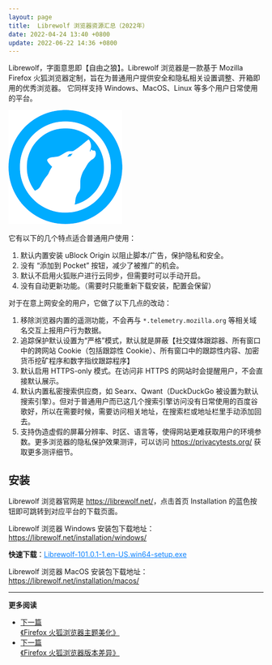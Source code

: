 ```yaml
---
layout: page
title:  Librewolf 浏览器资源汇总（2022年）
date: 2022-04-24 13:40 +0800
update: 2022-06-22 14:36 +0800
---
```


Librewolf，字面意思即【自由之狼】。Librewolf 浏览器是一款基于 Mozilla Firefox 火狐浏览器定制，旨在为普通用户提供安全和隐私相关设置调整、开箱即用的优秀浏览器。
它同样支持 Windows、MacOS、Linux 等多个用户日常使用的平台。

![](/img/special/firefox/librewolf.png "Librewolf 浏览器图标")

它有以下的几个特点适合普通用户使用：

1. 默认内置安装 uBlock Origin 以阻止脚本/广告，保护隐私和安全。
2. 没有 “添加到 Pocket” 按钮，减少了被推广的机会。
3. 默认不启用火狐账户进行云同步，但需要时可以手动开启。
4. 没有自动更新功能。（需要时只能重新下载安装，配置会保留）

对于在意上网安全的用户，它做了以下几点的改动：

1. 移除浏览器内置的遥测功能，不会再与 ```*.telemetry.mozilla.org``` 等相关域名交互上报用户行为数据。
2. 追踪保护默认设置为“严格”模式，默认就是屏蔽【社交媒体跟踪器、所有窗口中的跨网站 Cookie（包括跟踪性 Cookie）、所有窗口中的跟踪性内容、加密货币挖矿程序和数字指纹跟踪程序】
3. 默认启用 HTTPS-only 模式。在访问非 HTTPS 的网站时会提醒用户，不会直接默认展示。
4. 默认内置私密搜索供应商，如 Searx、Qwant（DuckDuckGo 被设置为默认搜索引擎）。但对于普通用户而已这几个搜索引擎访问没有日常使用的百度谷歌好，所以在需要时候，需要访问相关地址，在搜索栏或地址栏里手动添加回去。
5. 支持伪造虚假的屏幕分辨率、时区、语言等，使得网站更难获取用户的环境参数。更多浏览器的隐私保护效果测评，可以访问 <a href="https://privacytests.org/" rel="nofollow" style="color: #0c82ff;">https://privacytests.org/ </a> 获取更多测评细节。

## 安装

Librewolf 浏览器官网是 <a href="https://librewolf.net/" rel="nofollow" style="color: #0c82ff;">https://librewolf.net/</a>，点击首页 Installation 的蓝色按钮即可跳转到对应平台的下载页面。

Librewolf 浏览器 Windows 安装包下载地址：<a href="https://librewolf.net/installation/windows/" rel="nofollow" style="color: #0c82ff;">https://librewolf.net/installation/windows/</a>

**快速下载**：<a href="https://gitlab.com/librewolf-community/browser/windows/uploads/7ed3c7e53861c238824694655f52f55e/librewolf-101.0.1-1.en-US.win64-setup.exe" rel="nofollow" style="color: #0c82ff;">Librewolf-101.0.1-1.en-US.win64-setup.exe</a>

Librewolf 浏览器 MacOS 安装包下载地址：<a href="https://librewolf.net/installation/macos/" rel="nofollow" style="color: #0c82ff;">https://librewolf.net/installation/macos/</a>

---

**更多阅读**

<div class="row">
    <div class="col-lg-8 col-lg-offset-2
    col-md-10 col-md-offset-1
    post-container">
        <ul class="pager">
            <li class="previous">
                <a href="/special/firefox/theme/" target="_blank" data-toggle="tooltip" data-placement="top"
                    title="《Firefox 火狐浏览器主题美化》">
                    下一篇<br>
                    <span>《Firefox 火狐浏览器主题美化》</span>
                </a>
            </li>
            <li class="next">
                <a href="/special/firefox/version/" target="_blank" data-toggle="tooltip" data-placement="top"
                    title="《Firefox 火狐浏览器版本差异》">
                    下一篇<br>
                    <span>《Firefox 火狐浏览器版本差异》</span>
                </a>
            </li>
        </ul>
    </div>
</div>
